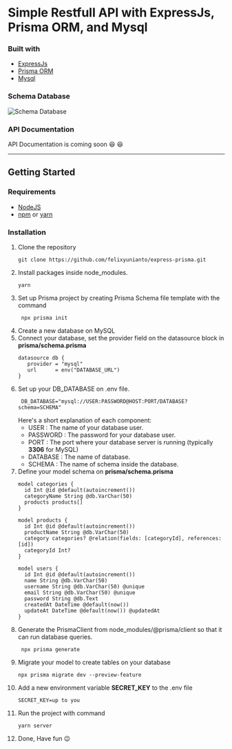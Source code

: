 # Simple Restfull API with ExpressJs, Prisma ORM, and Mysql

### Built with
- [ExpressJs](https://expressjs.com/)
- [Prisma ORM](https://www.prisma.io/)
- [Mysql](https://www.mysql.com/)

### Schema Database
![Schema Database](https://res.cloudinary.com/plugin007/image/upload/v1614033636/Screenshot_from_2021-02-23_05-36-30_p5gvu0.png)

### API Documentation
API Documentation is coming soon :satisfied: :satisfied:

----------


## Getting Started

### Requirements
- [NodeJS](https://nodejs.org/)
- [npm](https://www.npmjs.com/) or [yarn](https://yarnpkg.com/)

### Installation
1. Clone the repository
   ```
   git clone https://github.com/felixyunianto/express-prisma.git
   ```
2. Install packages inside node_modules.
   ``` 
   yarn 
   ```
3. Set up Prisma project by creating Prisma Schema file template with the command
   ```
    npx prisma init
   ```
4. Create a new database on MySQL
5. Connect your database, set the provider field on the datasource block in **prisma/schema.prisma**
    ```
    datasource db {
       provider = "mysql"
       url      = env("DATABASE_URL")
    }
    ```
6. Set up your DB_DATABASE on .env file.
   ```
    DB_DATABASE="mysql://USER:PASSWORD@HOST:PORT/DATABASE?schema=SCHEMA"
   ```
   Here's a short explanation of each component:
   - USER : The name of your database user.
   - PASSWORD : The password for your database user.
   - PORT : The port where your database server is running (typically **3306** for MySQL)
   - DATABASE : The name of database.
   - SCHEMA : The name of schema inside the database.
7. Define your model schema on **prisma/schema.prisma**
   ```
   model categories {
     id Int @id @default(autoincrement())
     categoryName String @db.VarChar(50)
     products products[]
   }

   model products {
     id Int @id @default(autoincrement())
     productName String @db.VarChar(50)
     category categories? @relation(fields: [categoryId], references: [id])
     categoryId Int?
   }

   model users {
     id Int @id @default(autoincrement())
     name String @db.VarChar(50)
     username String @db.VarChar(50) @unique
     email String @db.VarChar(50) @unique
     password String @db.Text
     createdAt DateTime @default(now())
     updateAt DateTime @default(now()) @updatedAt
   }
   ``` 
8. Generate the PrismaClient from node_modules/@prisma/client so that it can run database queries.
   ```
    npx prisma generate
   ```
9.  Migrate your model to create tables on your database
    ```
    npx prisma migrate dev --preview-feature
    ```
10. Add a new environment variable **SECRET_KEY** to the .env file
    ```
    SECRET_KEY=up to you
    ```
11. Run the project with command
    ```
    yarn server
    ```
12. Done, Have fun :wink: